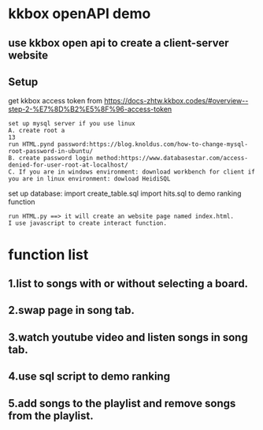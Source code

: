 # kkbox openAPI demo
## use kkbox open api to create a client-server website
## Setup
get kkbox access token from https://docs-zhtw.kkbox.codes/#overview--step-2-%E7%8D%B2%E5%8F%96-access-token
```
set up mysql server if you use linux 
A. create root a
13
run HTML.pynd password:https://blog.knoldus.com/how-to-change-mysql-root-password-in-ubuntu/
B. create password login method:https://www.databasestar.com/access-denied-for-user-root-at-localhost/
C. If you are in windows environment: download workbench for client if you are in linux environment: dowload HeidiSQL
```
set up database: import create_table.sql import hits.sql to demo ranking function
```
run HTML.py ==> it will create an website page named index.html.
I use javascript to create interact function. 
```
# function list
## 1.list to songs with or without selecting a board.
## 2.swap page in song tab.
## 3.watch youtube video and listen songs in song tab.
## 4.use sql script to demo ranking
## 5.add songs to the playlist and remove songs from the playlist. 
